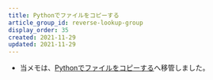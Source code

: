 ```yaml
---
title: Pythonでファイルをコピーする
article_group_id: reverse-lookup-group
display_order: 35
created: 2021-11-29
updated: 2021-11-29
---
```

- 当メモは、[Pythonでファイルをコピーする](https://thinktwice.tech/it/python/copying_files_in_python/)へ移管しました。